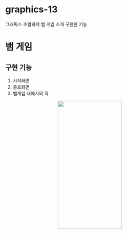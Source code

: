 # graphics-13
그래픽스 조별과제
뱀 게임 소개 
구현한 기능

# 뱀 게임
## 구현 기능
  1. 시작화면
  2. 종료화면
  3. 뱀게임 내에서의 적
    <p align="center">
    <img src="https://github.com/sasileunnadojalmorem/graphics-13/assets/79616817/b87419ab-9da2-4dc1-b611-02879f3d5148" width="200" height="400">
  </p>
     
